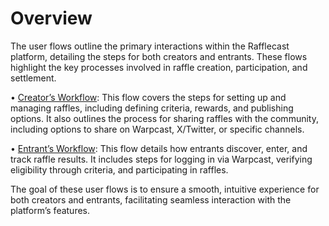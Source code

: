 # Overview

The user flows outline the primary interactions within the Rafflecast platform, detailing the steps for both creators and entrants. These flows highlight the key processes involved in raffle creation, participation, and settlement.

• [Creator’s Workflow](creators-workflow.md): This flow covers the steps for setting up and managing raffles, including defining criteria, rewards, and publishing options. It also outlines the process for sharing raffles with the community, including options to share on Warpcast, X/Twitter, or specific channels.

• [Entrant’s Workflow](entrants-workflow.md): This flow details how entrants discover, enter, and track raffle results. It includes steps for logging in via Warpcast, verifying eligibility through criteria, and participating in raffles.



The goal of these user flows is to ensure a smooth, intuitive experience for both creators and entrants, facilitating seamless interaction with the platform’s features.

